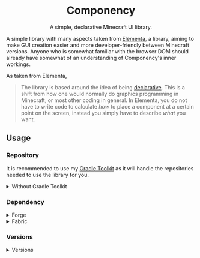 <div align="center">

# Componency
A simple, declarative Minecraft UI library.

</div>

A simple library with many aspects taken from [Elementa][elementa], a
library, aiming to make GUI creation easier and more developer-friendly
between Minecraft versions. Anyone who is somewhat familiar with the
browser DOM should already have somewhat of an understanding of Componency's
inner workings.

As taken from Elementa,
> The library is based around the idea of being [declarative][declarative_programming].
This is a shift from how one would normally do graphics programming in Minecraft, or most other coding in general.
In Elementa, you do not have to write code to calculate _how_ to place a component at a certain point on the screen,
instead you simply have to describe _what_ you want.

## Usage
### Repository
It is recommended to use my [Gradle Toolkit][gradle-toolkit] as it will handle the repositories needed to use
the library for you.
<details>
    <summary>Without Gradle Toolkit</summary>

If you're not using my [Gradle Toolkit][gradle-toolkit], add the following code to your `repositories` block:

<details>
    <summary>Groovy (.gradle)</summary>

```gradle
maven {
    url = "https://maven.deftu.xyz/releases"
}
```
</details>

<details>
    <summary>Kotlin (.gradle.kts)</summary>

Kotlin
```kotlin
maven(url = "https://maven.deftu.xyz/releases")
```
</details>

</details>

### Dependency

<details>
    <summary>Forge</summary>

If you're using the Gradle Toolkit, you can use the following code to add the library as a dependency:
```gradle
dependencies {
    implementation(shade("xyz.deftu:Componency-<MC_VERSION>-<MC_LOADER>:<VERSION>"))
}
```
For Kotlin Gradle DSL:
```kotlin
dependencies {
    implementation(shade("xyz.deftu:Componency-<MC_VERSION>-<MC_LOADER>:<VERSION>")!!)
}
```

If you're **not** using the Gradle Toolkit, you will need to find your own way to implement shading/bundling the library into your JAR.

</details>

<details>
    <summary>Fabric</summary>

You can add the dependency to your Gradle project using the following code:
```gradle
modImplementation(include("xyz.deftu:Componency-<MC_VERSION>-<MC_LOADER>:<VERSION>"))
```

For Kotlin Gradle DSL:
```gradle
modImplementation(include("xyz.deftu:Componency-<MC_VERSION>-<MC_LOADER>:<VERSION>")!!)
```

If you don't plan on embedding the library inside of your final JAR, and want users to download it separately, simply remove the `include` configuration.

You will also need to include this inside your `fabric.mod.json` or `quilt.mod.json` file:
```json
"dependencies": {
    "componency": "<VERSION>"
}
```

</details>

### Versions
<details>
    <summary>Versions</summary>

| Minecraft Version | Library Version                                                                                                                           |
|-------------------|-------------------------------------------------------------------------------------------------------------------------------------------|
| 1.8.9 Forge       | ![1.8.9 Forge Badge](https://maven.deftu.xyz/api/badge/latest/releases/xyz/deftu/componency-1.8.9-forge?color=C91212&name=Componency)     |
| 1.12.2 Forge      | ![1.12.2 Forge Badge](https://maven.deftu.xyz/api/badge/latest/releases/xyz/deftu/componency-1.12.2-forge?color=C91212&name=Componency)   |
| 1.14.4 Forge      | ![1.14.4 Forge Badge](https://maven.deftu.xyz/api/badge/latest/releases/xyz/deftu/componency-1.14.4-forge?color=C91212&name=Componency)   |
| 1.14.4 Fabric     | ![1.14.4 Fabric Badge](https://maven.deftu.xyz/api/badge/latest/releases/xyz/deftu/componency-1.14.4-fabric?color=C91212&name=Componency) |
| 1.16.5 Fabric     | ![1.16.5 Fabric Badge](https://maven.deftu.xyz/api/badge/latest/releases/xyz/deftu/componency-1.16.5-fabric?color=C91212&name=Componency) |
| 1.17.1 Fabric     | ![1.17.1 Fabric Badge](https://maven.deftu.xyz/api/badge/latest/releases/xyz/deftu/componency-1.17.1-fabric?color=C91212&name=Componency) |
| 1.18.2 Fabric     | ![1.18.2 Fabric Badge](https://maven.deftu.xyz/api/badge/latest/releases/xyz/deftu/componency-1.18.2-fabric?color=C91212&name=Componency) |
| 1.19.2 Fabric     | ![1.19.2 Fabric Badge](https://maven.deftu.xyz/api/badge/latest/releases/xyz/deftu/componency-1.19.2-fabric?color=C91212&name=Componency) |
| 1.19.3 Fabric     | ![1.19.3 Fabric Badge](https://maven.deftu.xyz/api/badge/latest/releases/xyz/deftu/componency-1.19.3-fabric?color=C91212&name=Componency) |

</details>

[elementa]: https://github.com/EssentialGG/Elementa
[declarative_programming]: https://en.wikipedia.org/wiki/Declarative_programming
[gradle-toolkit]: https://github.com/Deftu/Gradle-Toolkit
